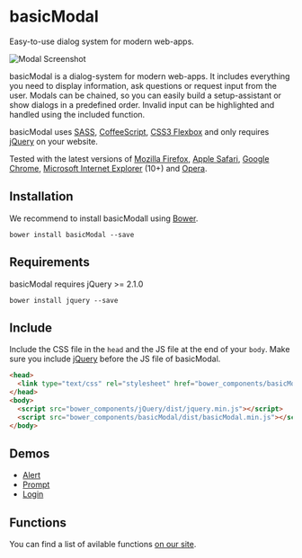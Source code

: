 # basicModal

Easy-to-use dialog system for modern web-apps.

![Modal Screenshot](http://l.electerious.com/uploads/big/7159e3679c7f52dd5be899cc476c2e72.png)

basicModal is a dialog-system for modern web-apps. It includes everything you need to display information, ask questions or request input from the user. Modals can be chained, so you can easily build a setup-assistant or show dialogs in a predefined order. Invalid input can be highlighted and handled using the included function.

basicModal uses [SASS](http://sass-lang.com/), [CoffeeScript](http://coffeescript.org/), [CSS3 Flexbox](http://dev.w3.org/csswg/css-flexbox/) and only requires [jQuery](http://jquery.com/) on your website.

Tested with the latest versions of [Mozilla Firefox](https://www.mozilla.org/en-US/firefox/new/), [Apple Safari](https://www.apple.com/safari/), [Google Chrome](https://www.google.com/chrome/browser/), [Microsoft Internet Explorer](http://windows.microsoft.com/en-us/internet-explorer/download-ie) (10+) and [Opera](http://www.opera.com/).

## Installation

We recommend to install basicModall using [Bower](http://bower.io/).

	bower install basicModal --save
	
## Requirements

basicModal requires jQuery >= 2.1.0

	bower install jquery --save
	
## Include

Include the CSS file in the `head` and the JS file at the end of your `body`. Make sure you include [jQuery](http://jquery.com/) before the JS file of basicModal.

```html
<head>
  <link type="text/css" rel="stylesheet" href="bower_components/basicModal/dist/basicModal.min.css">
</head>
<body>
  <script src="bower_components/jQuery/dist/jquery.min.js"></script>
  <script src="bower_components/basicModal/dist/basicModal.min.js"></script>
</body>
```

## Demos

* [Alert](http://basicmodal.electerious.com/#alert)
* [Prompt](http://basicmodal.electerious.com/#prompt)
* [Login](http://basicmodal.electerious.com/#login)

## Functions

You can find a list of avilable functions [on our site](http://basicmodal.electerious.com/#functions).